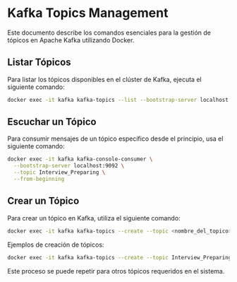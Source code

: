 # Kafka Topics Management

Este documento describe los comandos esenciales para la gestión de tópicos en Apache Kafka utilizando Docker.

## Listar Tópicos

Para listar los tópicos disponibles en el clúster de Kafka, ejecuta el siguiente comando:

```sh
docker exec -it kafka kafka-topics --list --bootstrap-server localhost:9092
```

## Escuchar un Tópico

Para consumir mensajes de un tópico específico desde el principio, usa el siguiente comando:

```sh
docker exec -it kafka kafka-console-consumer \
  --bootstrap-server localhost:9092 \
  --topic Interview_Preparing \
  --from-beginning
```

## Crear un Tópico

Para crear un tópico en Kafka, utiliza el siguiente comando:

```sh
docker exec -it kafka kafka-topics --create --topic <nombre_del_topico> --bootstrap-server localhost:9092 --partitions 1 --replication-factor 1
```

Ejemplos de creación de tópicos:

```sh
docker exec -it kafka kafka-topics --create --topic Interview_Preparing --bootstrap-server localhost:9092 --partitions 1 --replication-factor 1
```

Este proceso se puede repetir para otros tópicos requeridos en el sistema.

